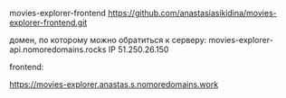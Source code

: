 movies-explorer-frontend
https://github.com/anastasiasikidina/movies-explorer-frontend.git

домен, по которому можно обратиться к серверу: movies-explorer-api.nomoredomains.rocks IP 51.250.26.150

frontend:

https://movies-explorer.anastas.s.nomoredomains.work
